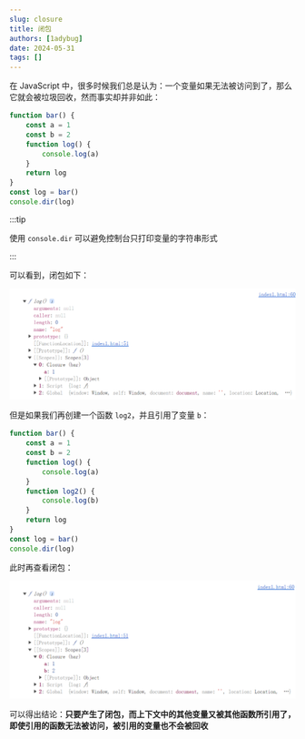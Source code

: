 ```yaml
---
slug: closure
title: 闭包
authors: [1adybug]
date: 2024-05-31
tags: []
---
```


在 JavaScript 中，很多时候我们总是认为：一个变量如果无法被访问到了，那么它就会被垃圾回收，然而事实却并非如此：

```typescript
function bar() {
    const a = 1
    const b = 2
    function log() {
        console.log(a)
    }
    return log
}
const log = bar()
console.dir(log)
```

:::tip

使用 `console.dir` 可以避免控制台只打印变量的字符串形式

:::

可以看到，闭包如下：

![01](./images/01.png)

但是如果我们再创建一个函数 `log2`，并且引用了变量 `b`：

```typescript
function bar() {
    const a = 1
    const b = 2
    function log() {
        console.log(a)
    }
    function log2() {
        console.log(b)
    }
    return log
}
const log = bar()
console.dir(log)
```

此时再查看闭包：

![02](./images/02.png)

可以得出结论：**只要产生了闭包，而上下文中的其他变量又被其他函数所引用了，即使引用的函数无法被访问，被引用的变量也不会被回收**
